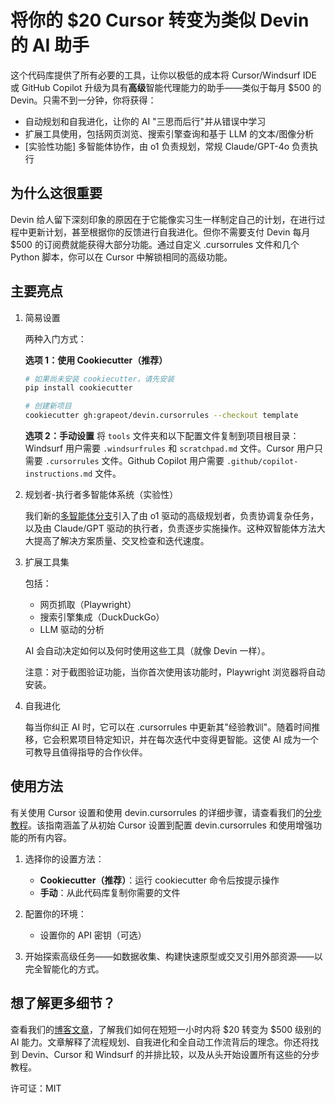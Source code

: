 # 将你的 $20 Cursor 转变为类似 Devin 的 AI 助手

这个代码库提供了所有必要的工具，让你以极低的成本将 Cursor/Windsurf IDE 或 GitHub Copilot 升级为具有**高级**智能代理能力的助手——类似于每月 $500 的 Devin。只需不到一分钟，你将获得：

* 自动规划和自我进化，让你的 AI "三思而后行"并从错误中学习
* 扩展工具使用，包括网页浏览、搜索引擎查询和基于 LLM 的文本/图像分析
* [实验性功能] 多智能体协作，由 o1 负责规划，常规 Claude/GPT-4o 负责执行

## 为什么这很重要

Devin 给人留下深刻印象的原因在于它能像实习生一样制定自己的计划，在进行过程中更新计划，甚至根据你的反馈进行自我进化。但你不需要支付 Devin 每月 $500 的订阅费就能获得大部分功能。通过自定义 .cursorrules 文件和几个 Python 脚本，你可以在 Cursor 中解锁相同的高级功能。

## 主要亮点

1. 简易设置
   
   两种入门方式：

   **选项 1：使用 Cookiecutter（推荐）**
   ```bash
   # 如果尚未安装 cookiecutter，请先安装
   pip install cookiecutter

   # 创建新项目
   cookiecutter gh:grapeot/devin.cursorrules --checkout template
   ```

   **选项 2：手动设置**
   将 `tools` 文件夹和以下配置文件复制到项目根目录：Windsurf 用户需要 `.windsurfrules` 和 `scratchpad.md` 文件。Cursor 用户只需要 `.cursorrules` 文件。Github Copilot 用户需要 `.github/copilot-instructions.md` 文件。

2. 规划者-执行者多智能体系统（实验性）

   我们新的[多智能体分支](https://github.com/grapeot/devin.cursorrules/tree/multi-agent)引入了由 o1 驱动的高级规划者，负责协调复杂任务，以及由 Claude/GPT 驱动的执行者，负责逐步实施操作。这种双智能体方法大大提高了解决方案质量、交叉检查和迭代速度。

3. 扩展工具集

   包括：
   
   * 网页抓取（Playwright）
   * 搜索引擎集成（DuckDuckGo）
   * LLM 驱动的分析

   AI 会自动决定如何以及何时使用这些工具（就像 Devin 一样）。

   注意：对于截图验证功能，当你首次使用该功能时，Playwright 浏览器将自动安装。

4. 自我进化

   每当你纠正 AI 时，它可以在 .cursorrules 中更新其"经验教训"。随着时间推移，它会积累项目特定知识，并在每次迭代中变得更智能。这使 AI 成为一个可教导且值得指导的合作伙伴。
	
## 使用方法

有关使用 Cursor 设置和使用 devin.cursorrules 的详细步骤，请查看我们的[分步教程](step_by_step_tutorial.md)。该指南涵盖了从初始 Cursor 设置到配置 devin.cursorrules 和使用增强功能的所有内容。

1. 选择你的设置方法：
   - **Cookiecutter（推荐）**：运行 cookiecutter 命令后按提示操作
   - **手动**：从此代码库复制你需要的文件

2. 配置你的环境：
   - 设置你的 API 密钥（可选）

3. 开始探索高级任务——如数据收集、构建快速原型或交叉引用外部资源——以完全智能化的方式。

## 想了解更多细节？

查看我们的[博客文章](https://yage.ai/cursor-to-devin-en.html)，了解我们如何在短短一小时内将 $20 转变为 $500 级别的 AI 能力。文章解释了流程规划、自我进化和全自动工作流背后的理念。你还将找到 Devin、Cursor 和 Windsurf 的并排比较，以及从头开始设置所有这些的分步教程。

许可证：MIT